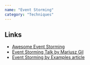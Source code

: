 ```yaml
---
name: "Event Storming"
category: "Techniques"
---
```


## Links

- [Awesome Event Storming](https://github.com/mariuszgil/awesome-eventstorming)
- [Event Storming Talk by Mariusz Gil](https://www.youtube.com/watch?v=dhoXYRqghws)
- [Event Storming by Examples article](https://mrpicky.dev/this-could-be-the-biggest-post-about-big-picture-event-storming-ever-and-with-examples/)
